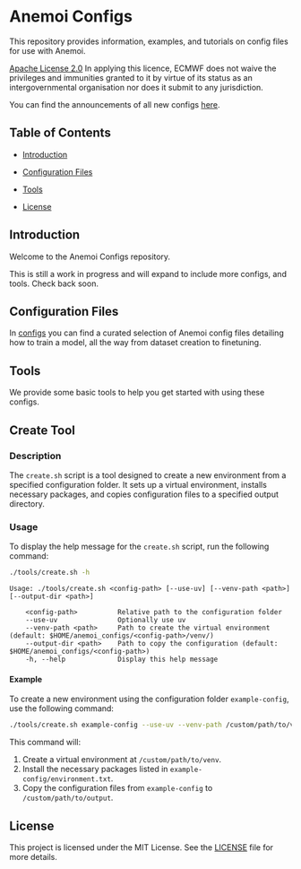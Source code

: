 # Anemoi Configs

This repository provides information, examples, and tutorials on config files for use with Anemoi.

[Apache License 2.0](LICENSE) In applying this licence, ECMWF does not waive the privileges and immunities granted to it by virtue of its status as an intergovernmental organisation nor does it submit to any jurisdiction.

You can find the announcements of all new configs [here](https://github.com/ecmwf/anemoi-configs/discussions/categories/configs).

## Table of Contents

- [Introduction](#introduction)
<!-- - [Getting Started](#getting-started) -->
- [Configuration Files](#configuration-files)
<!-- - [Tutorials](#tutorials) -->
- [Tools](#tools)
<!-- - [Contributing](#contributing) -->
- [License](#license)

## Introduction

Welcome to the Anemoi Configs repository.

This is still a work in progress and will expand to include more configs, and tools. Check back soon.

<!-- ## Getting Started

To get started with Anemoi and its configuration files, follow these steps:

1. Install Anemoi.
2. Clone this repository.
3. Follow the examples and tutorials provided. -->

## Configuration Files

In [configs](/configs) you can find a curated selection of Anemoi config files detailing
how to train a model, all the way from dataset creation to finetuning.

<!-- ## Tutorials

Step-by-step tutorials to guide you through creating and modifying configuration files.

![Tutorials](tutorials/)
 -->

## Tools

We provide some basic tools to help you get started with using these configs.

## Create Tool

### Description

The `create.sh` script is a tool designed to create a new environment from a specified configuration folder. It sets up a virtual environment, installs necessary packages, and copies configuration files to a specified output directory.

### Usage

To display the help message for the `create.sh` script, run the following command:

```bash
./tools/create.sh -h
```

```shell
Usage: ./tools/create.sh <config-path> [--use-uv] [--venv-path <path>] [--output-dir <path>]

    <config-path>          Relative path to the configuration folder
    --use-uv               Optionally use uv
    --venv-path <path>     Path to create the virtual environment (default: $HOME/anemoi_configs/<config-path>/venv/)
    --output-dir <path>    Path to copy the configuration (default: $HOME/anemoi_configs/<config-path>)
    -h, --help             Display this help message
```

#### Example

To create a new environment using the configuration folder `example-config`, use the following command:

```bash
./tools/create.sh example-config --use-uv --venv-path /custom/path/to/venv --output-dir /custom/path/to/output
```

This command will:

1. Create a virtual environment at `/custom/path/to/venv`.
2. Install the necessary packages listed in `example-config/environment.txt`.
3. Copy the configuration files from `example-config` to `/custom/path/to/output`.


<!-- 
## Contributing

We welcome contributions from the community. Please read our [contributing guidelines](CONTRIBUTING.md) to get started. -->

## License

This project is licensed under the MIT License. See the [LICENSE](LICENSE) file for more details.
